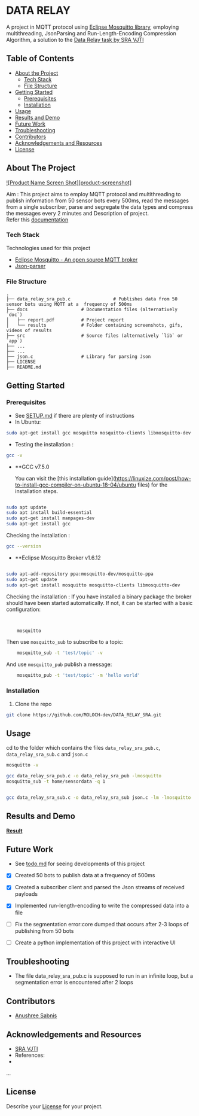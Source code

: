  

# DATA RELAY
A project in MQTT protocol using [Eclipse Mosquitto library](https://github.com/eclipse/mosquitto), employing multithreading, JsonParsing and Run-Length-Encoding Compression Algorithm, a solution to the [Data Relay task by SRA VJTI](https://github.com/SRA-VJTI/practice-assignments/blob/master/Data-Relay/data-relay.md)


<!-- TABLE OF CONTENTS -->
## Table of Contents

* [About the Project](#about-the-project)
  * [Tech Stack](#tech-stack)
  * [File Structure](#file-structure)
* [Getting Started](#getting-started)
  * [Prerequisites](#prerequisites)
  * [Installation](#installation)
* [Usage](#usage)
* [Results and Demo](#results-and-demo)
* [Future Work](#future-work)
* [Troubleshooting](#troubleshooting)
* [Contributors](#contributors)
* [Acknowledgements and Resources](#acknowledgements-and-resources)
* [License](#license)


<!-- ABOUT THE PROJECT -->
## About The Project
[![Product Name Screen Shot][product-screenshot]](https://example.com)  

Aim : This project aims to employ MQTT protocol and multithreading to publish information from 50 sensor bots every 500ms, read the messages from a single subscriber, parse and segregate the data types and compress the messages every 2 minutes
and Description of project.  
Refer this [documentation](https://link/to/report/)

### Tech Stack
Technologies used for this project
* [Eclipse Mosquitto - An open source MQTT broker](https://mosquitto.org/)
* [Json-parser](https://github.com/udp/json-parser)

### File Structure
    .
    ├── data_relay_sra_pub.c                # Publishes data from 50 sensor bots using MQTT at a  frequency of 500ms
    ├── docs                    # Documentation files (alternatively `doc`)
    │   ├── report.pdf          # Project report
    │   └── results             # Folder containing screenshots, gifs, videos of results
    ├── src                     # Source files (alternatively `lib` or `app`)
    ├── ...
    ├── ...
    ├── json.c                  # Library for parsing Json
    ├── LICENSE
    ├── README.md 

    

<!-- GETTING STARTED -->
## Getting Started

### Prerequisites

* See [SETUP.md](https://link/to/setup.md) if there are plenty of instructions
* In Ubuntu:
```sh
sudo apt-get install gcc mosquitto mosquitto-clients libmosquitto-dev
```
* Testing the installation :
```sh
gcc -v
```

* **GCC v7.5.0

  You can visit the [this installation guide](https://linuxize.com/post/how-to-install-gcc-compiler-on-ubuntu-18-04/ubuntu files) for the installation steps.
  
 
```sh

sudo apt update
sudo apt install build-essential
sudo apt-get install manpages-dev
sudo apt-get install gcc
```

  Checking the installation :

  ```sh
  gcc --version
  ```

* **Eclipse Mosquitto Broker v1.6.12
```sh

sudo apt-add-repository ppa:mosquitto-dev/mosquitto-ppa
sudo apt-get update
sudo apt-get install mosquitto mosquitto-clients libmosquitto-dev
  ```

Checking the installation : 
If you have installed a binary package the broker should have been started
automatically. If not, it can be started with a basic configuration:

```sh


    mosquitto
```
Then use `mosquitto_sub` to subscribe to a topic:
```sh
    mosquitto_sub -t 'test/topic' -v
```
And use `mosquitto_pub` publish a message:
```sh
    mosquitto_pub -t 'test/topic' -m 'hello world'

```


### Installation
1. Clone the repo
```sh
git clone https://github.com/MOLOCH-dev/DATA_RELAY_SRA.git
```


<!-- USAGE EXAMPLES -->
## Usage

cd to the folder which contains the files `data_relay_sra_pub.c`, `data_relay_sra_sub.c` and `json.c`
```sh
mosquitto -v
```
```sh
gcc data_relay_sra_pub.c -o data_relay_sra_pub -lmosquitto
mosquitto_sub -t home/sensordata -q 1

```
```sh

gcc data_relay_sra_sub.c -o data_relay_sra_sub json.c -lm -lmosquitto
```

<!-- RESULTS AND DEMO -->
## Results and Demo
  
[**Result**](https://drive.google.com/file/d/1vu0kHFow-P4ALGTotDlIIeDD5RTnYyN4/view?usp=sharing)  




<!-- FUTURE WORK -->
## Future Work
* See [todo.md](https://todo.md) for seeing developments of this project
- [x] Created 50 bots to publish data at a frequency of 500ms
- [x] Created a subscriber client and parsed the Json streams of received payloads
- [x] Implemented run-length-encoding to write the compressed data into a file
- [ ] Fix the segmentation error:core dumped that occurs after 2-3 loops of publishing from 50 bots
- [ ] Create a python implementation of this project with interactive UI


<!-- TROUBLESHOOTING -->
## Troubleshooting
* The file data_relay_sra_pub.c is supposed to run in an infinite loop, but a segmentation error is encountered after 2 loops


<!-- CONTRIBUTORS -->
## Contributors

* [Anushree Sabnis](https://github.com/MOLOCH-dev)



<!-- ACKNOWLEDGEMENTS AND REFERENCES -->
## Acknowledgements and Resources
* [SRA VJTI](http://sra.vjti.info/)  
* References:
* 
...


<!-- LICENSE -->
## License
Describe your [License](LICENSE) for your project. 

